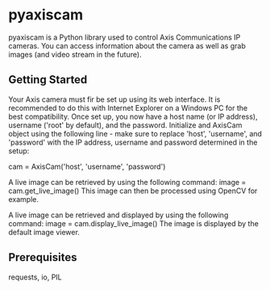 # **pyaxiscam**

pyaxiscam is a Python library used to control Axis Communications IP cameras.  You can access information about the
camera as well as grab images (and video stream in the future).



## **Getting Started**

Your Axis camera must fir be set up using its web interface.  It is recommended to do this with Internet Explorer on a
Windows PC for the best compatibility.  Once set up, you now have a host name (or IP address), username ('root' by
default), and the password.  Initialize and AxisCam object using the following line - make sure to replace 'host',
'username', and 'password' with the IP address, username and password determined in the setup:

cam = AxisCam('host', 'username', 'password')

A live image can be retrieved by using the following command:
image = cam.get_live_image()
This image can then be processed using OpenCV for example.

A live image can be retrieved and displayed by using the following command:
image = cam.display_live_image()
The image is displayed by the default image viewer.



## **Prerequisites**

requests,
io,
PIL
